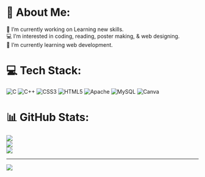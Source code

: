 
# 💫 About Me:
🔭 I’m currently working on Learning new skills.<br>💻 I’m interested in coding, reading, poster making, & web designing.<br>🌱 I’m currently learning web development.


# 💻 Tech Stack:
![C](https://img.shields.io/badge/c-%2300599C.svg?style=for-the-badge&logo=c&logoColor=white) ![C++](https://img.shields.io/badge/c++-%2300599C.svg?style=for-the-badge&logo=c%2B%2B&logoColor=white) ![CSS3](https://img.shields.io/badge/css3-%231572B6.svg?style=for-the-badge&logo=css3&logoColor=white) ![HTML5](https://img.shields.io/badge/html5-%23E34F26.svg?style=for-the-badge&logo=html5&logoColor=white) ![Apache](https://img.shields.io/badge/apache-%23D42029.svg?style=for-the-badge&logo=apache&logoColor=white) ![MySQL](https://img.shields.io/badge/mysql-%2300f.svg?style=for-the-badge&logo=mysql&logoColor=white) ![Canva](https://img.shields.io/badge/Canva-%2300C4CC.svg?style=for-the-badge&logo=Canva&logoColor=white)
# 📊 GitHub Stats:
![](https://github-readme-stats.vercel.app/api?username=SangeethaB2000&theme=dark&hide_border=false&include_all_commits=true&count_private=false)<br/>
![](https://github-readme-streak-stats.herokuapp.com/?user=SangeethaB2000&theme=dark&hide_border=false)<br/>
![](https://github-readme-stats.vercel.app/api/top-langs/?username=SangeethaB2000&theme=dark&hide_border=false&include_all_commits=true&count_private=false&layout=compact)

---
[![](https://visitcount.itsvg.in/api?id=SangeethaB2000&icon=0&color=1)](https://visitcount.itsvg.in)

<!-- Proudly created with GPRM ( https://gprm.itsvg.in ) -->

